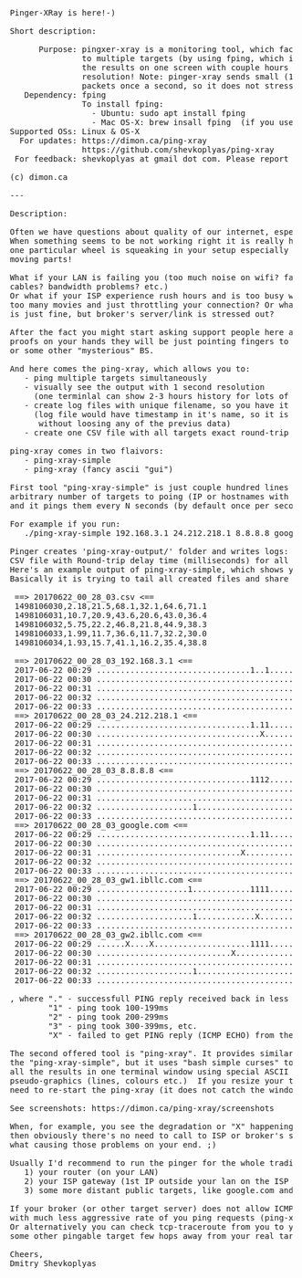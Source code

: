 <pre>

 Pinger-XRay is here!-)

 Short description:

       Purpose: pingxer-xray is a monitoring tool, which facilitates sending ICMP "ping packets"
                to multiple targets (by using fping, which is the only dependency) and represent
                the results on one screen with couple hours of history to 5-8 targets with 1 sec
                resolution! Note: pinger-xray sends small (12 bytes payload) ICMP (type=8 ECHO)
                packets once a second, so it does not stress your network or servers.
    Dependency: fping
                To install fping:
                  - Ubuntu: sudo apt install fping
                  - Mac OS-X: brew insall fping  (if you use Homebrew package management - https://brew.sh/ )
 Supported OSs: Linux & OS-X
   For updates: https://dimon.ca/ping-xray
                https://github.com/shevkoplyas/ping-xray
  For feedback: shevkoplyas at gmail dot com. Please report bugs/improvements/etc.

 (c) dimon.ca

 ---

 Description:

 Often we have questions about quality of our internet, especially when trading.
 When something seems to be not working right it is really hard to pinpoint which
 one particular wheel is squeaking in your setup especially when we have so many
 moving parts!

 What if your LAN is failing you (too much noise on wifi? faulty ethernet
 cables? bandwidth problems? etc.)
 Or what if your ISP experience rush hours and is too busy with folks streaming
 too many movies and just throttling your connection? Or what if you internet
 is just fine, but broker's server/link is stressed out?

 After the fact you might start asking support people here and there, but without any
 proofs on your hands they will be just pointing fingers to each other and bad weather
 or some other "mysterious" BS.

 And here comes the ping-xray, which allows you to:
	- ping multiple targets simultaneously
	- visually see the output with 1 second resolution
	  (one terminlal can show 2-3 hours history for lots of target hosts)!
	- create log files with unique filename, so you have it for the record.
	  (log file would have timestamp in it's name, so it is safe to restart the tool
	   without loosing any of the previus data)
	- create one CSV file with all targets exact round-trip delay time (exact milliseconds)

 ping-xray comes in two flaivors:
	- ping-xray-simple
	- ping-xray (fancy ascii "gui")

 First tool "ping-xray-simple" is just couple hundred lines of code script, which takes
 arbitrary number of targets to poing (IP or hostnames with optional description, see example below),
 and it pings them every N seconds (by default once per second) untill you stop it.

 For example if you run:
    ./ping-xray-simple 192.168.3.1 24.212.218.1 8.8.8.8 google.com gw1.ibllc.com gw2.ibllc.com

 Pinger creates 'ping-xray-output/' folder and writes logs: one log file per target plus one
 CSV file with Round-trip delay time (milliseconds) for all targets (one line = one second).
 Here's an example output of ping-xray-simple, which shows you last few lines of monitored.
 Basically it is trying to tail all created files and share the available screen lines equally:

  ==> 20170622_00_28_03.csv <==
  1498106030,2.18,21.5,68.1,32.1,64.6,71.1
  1498106031,10.7,20.9,43.6,20.6,43.0,36.4
  1498106032,5.75,22.2,46.8,21.8,44.9,38.3
  1498106033,1.99,11.7,36.6,11.7,32.2,30.0
  1498106034,1.93,15.7,41.1,16.2,35.4,38.8

  ==> 20170622_00_28_03_192.168.3.1 <==
  2017-06-22 00:29 ................................1..1.......................
  2017-06-22 00:30 ............................................................
  2017-06-22 00:31 ......................................................X.....
  2017-06-22 00:32 ............................................................
  2017-06-22 00:33 ..................................................X....
  ==> 20170622_00_28_03_24.212.218.1 <==
  2017-06-22 00:29 ................................1.11..............1........
  2017-06-22 00:30 ..................................X.........................
  2017-06-22 00:31 ............................................................
  2017-06-22 00:32 ............................................................
  2017-06-22 00:33 .......................................................
  ==> 20170622_00_28_03_8.8.8.8 <==
  2017-06-22 00:29 ................................1112..............1........
  2017-06-22 00:30 ............................................................
  2017-06-22 00:31 ............................................................
  2017-06-22 00:32 ....................1.......................................
  2017-06-22 00:33 .......................................................
  ==> 20170622_00_28_03_google.com <==
  2017-06-22 00:29 ................................1.11..............1........
  2017-06-22 00:30 ............................................................
  2017-06-22 00:31 ..............................X.............................
  2017-06-22 00:32 ............................................................
  2017-06-22 00:33 .......................................................
  ==> 20170622_00_28_03_gw1.ibllc.com <==
  2017-06-22 00:29 ...................1............1111..............1........
  2017-06-22 00:30 ............................................................
  2017-06-22 00:31 ............................................................
  2017-06-22 00:32 ....................1............X..........................
  2017-06-22 00:33 .......................................................
  ==> 20170622_00_28_03_gw2.ibllc.com <==
  2017-06-22 00:29 ......X....X....................1111..............1........
  2017-06-22 00:30 ............................X...............................
  2017-06-22 00:31 ............................................................
  2017-06-22 00:32 ....................1.............................1.........
  2017-06-22 00:33 .......................................................

 , where "." - successfull PING reply received back in less than 100 ms,
         "1" - ping took 100-199ms
         "2" - ping took 200-299ms
         "3" - ping took 300-399ms, etc.
         "X" - failed to get PING reply (ICMP ECHO) from the target.

 The second offered tool is "ping-xray". It provides similar functionality to
 the "ping-xray-simple", but it uses "bash simple curses" to draw "windows" with
 all the results in one terminal window using special ASCII symbols for 
 pseudo-graphics (lines, colours etc.)  If you resize your terminal window, you'll
 need to re-start the ping-xray (it does not catch the window size change dynamically yet).

 See screenshots: https://dimon.ca/ping-xray/screenshots

 When, for example, you see the degradation or "X" happening in all targets, including your router,
 then obviously there's no need to call to ISP or broker's support line and you need to find out
 what causing those problems on your end. ;)

 Usually I'd recommend to run the pinger for the whole trading day and ping at least 3 targets:
	1) your router (on your LAN)
	2) your ISP gateway (1st IP outside your lan on the ISP end)
	3) some more distant public targets, like google.com and your broker's server.

 If your broker (or other target server) does not allow ICMP, then you can use "TCP SYN Ping"
 with much less aggressive rate of you ping requests (ping-xray not yet supports TCP SYN Ping).
 Or alternatively you can check tcp-traceroute from you to your broker server and choose
 some other pingable target few hops away from your real target.

 Cheers,
 Dmitry Shevkoplyas

</pre>
